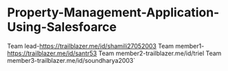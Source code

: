 # Property-Management-Application-Using-Salesfoarce
Team lead-https://trailblazer.me/id/shamili27052003
Team member1-https://trailblazer.me/id/santr53
Team member2-trailblazer.me/id/triel
Team member3-trailblazer.me/id/soundharya2003`
